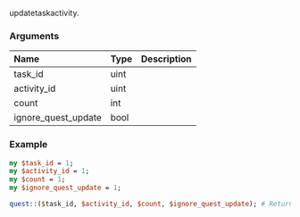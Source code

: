 updatetaskactivity.
### Arguments
**Name**|**Type**|**Description**
:---|:---|:---
task_id|uint|
activity_id|uint|
count|int|
ignore_quest_update|bool|

### Example

```perl
my $task_id = 1;
my $activity_id = 1;
my $count = 1;
my $ignore_quest_update = 1;

quest::($task_id, $activity_id, $count, $ignore_quest_update); # Returns void
```